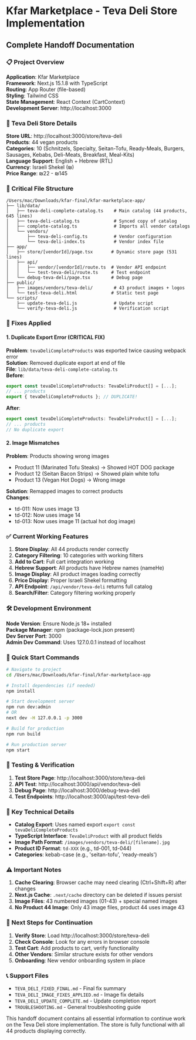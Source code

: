 # Kfar Marketplace - Teva Deli Store Implementation
## Complete Handoff Documentation

### 📋 Project Overview

**Application**: Kfar Marketplace  
**Framework**: Next.js 15.1.8 with TypeScript  
**Routing**: App Router (file-based)  
**Styling**: Tailwind CSS  
**State Management**: React Context (CartContext)  
**Development Server**: http://localhost:3000  

### 🏪 Teva Deli Store Details

**Store URL**: http://localhost:3000/store/teva-deli  
**Products**: 44 vegan products  
**Categories**: 10 (Schnitzels, Specialty, Seitan-Tofu, Ready-Meals, Burgers, Sausages, Kebabs, Deli-Meats, Breakfast, Meal-Kits)  
**Language Support**: English + Hebrew (RTL)  
**Currency**: Israeli Shekel (₪)  
**Price Range**: ₪22 - ₪145  

### 📁 Critical File Structure

```
/Users/mac/Downloads/kfar-final/kfar-marketplace-app/
├── lib/data/
│   ├── teva-deli-complete-catalog.ts    # Main catalog (44 products, 645 lines)
│   ├── teva-deli-catalog.ts             # Synced copy of catalog
│   ├── complete-catalog.ts              # Imports all vendor catalogs
│   └── vendors/
│       ├── teva-deli-config.ts          # Vendor configuration
│       └── teva-deli-index.ts           # Vendor index file
├── app/
│   ├── store/[vendorId]/page.tsx       # Dynamic store page (531 lines)
│   ├── api/
│   │   ├── vendor/[vendorId]/route.ts  # Vendor API endpoint
│   │   └── test-teva-deli/route.ts     # Test endpoint
│   └── debug-teva-deli/page.tsx        # Debug page
├── public/
│   ├── images/vendors/teva-deli/        # 43 product images + logos
│   └── test-teva-deli.html             # Static test page
└── scripts/
    ├── update-teva-deli.js              # Update script
    └── verify-teva-deli.js              # Verification script
```

### 🔧 Fixes Applied

#### 1. **Duplicate Export Error** (CRITICAL FIX)
**Problem**: `tevaDeliCompleteProducts` was exported twice causing webpack error  
**Solution**: Removed duplicate export at end of file  
**File**: `lib/data/teva-deli-complete-catalog.ts`  
**Before**:
```typescript
export const tevaDeliCompleteProducts: TevaDeliProduct[] = [...];
// ... products
export { tevaDeliCompleteProducts }; // DUPLICATE!
```
**After**:
```typescript
export const tevaDeliCompleteProducts: TevaDeliProduct[] = [...];
// ... products
// No duplicate export
```

#### 2. **Image Mismatches** 
**Problem**: Products showing wrong images  
- Product 11 (Marinated Tofu Steaks) → Showed HOT DOG package
- Product 12 (Seitan Bacon Strips) → Showed plain white tofu
- Product 13 (Vegan Hot Dogs) → Wrong image

**Solution**: Remapped images to correct products  
**Changes**:
- td-011: Now uses image 13
- td-012: Now uses image 14  
- td-013: Now uses image 11 (actual hot dog image)

### ✅ Current Working Features

1. **Store Display**: All 44 products render correctly
2. **Category Filtering**: 10 categories with working filters
3. **Add to Cart**: Full cart integration working
4. **Hebrew Support**: All products have Hebrew names (nameHe)
5. **Image Display**: All product images loading correctly
6. **Price Display**: Proper Israeli Shekel formatting
7. **API Endpoint**: `/api/vendor/teva-deli` returns full catalog
8. **Search/Filter**: Category filtering working properly

### 🛠️ Development Environment

**Node Version**: Ensure Node.js 18+ installed  
**Package Manager**: npm (package-lock.json present)  
**Dev Server Port**: 3000  
**Admin Dev Command**: Uses 127.0.0.1 instead of localhost  

### 🚀 Quick Start Commands

```bash
# Navigate to project
cd /Users/mac/Downloads/kfar-final/kfar-marketplace-app

# Install dependencies (if needed)
npm install

# Start development server
npm run dev:admin
# OR
next dev -H 127.0.0.1 -p 3000

# Build for production
npm run build

# Run production server
npm start
```

### 🧪 Testing & Verification

1. **Test Store Page**: http://localhost:3000/store/teva-deli
2. **API Test**: http://localhost:3000/api/vendor/teva-deli
3. **Debug Page**: http://localhost:3000/debug-teva-deli
4. **Test Endpoints**: http://localhost:3000/api/test-teva-deli

### 📝 Key Technical Details

- **Catalog Export**: Uses named export `export const tevaDeliCompleteProducts`
- **TypeScript Interface**: `TevaDeliProduct` with all product fields
- **Image Path Format**: `/images/vendors/teva-deli/[filename].jpg`
- **Product ID Format**: `td-XXX` (e.g., td-001, td-044)
- **Categories**: kebab-case (e.g., 'seitan-tofu', 'ready-meals')

### ⚠️ Important Notes

1. **Cache Clearing**: Browser cache may need clearing (Ctrl+Shift+R) after changes
2. **Next.js Cache**: `.next/cache` directory can be deleted if issues persist
3. **Image Files**: 43 numbered images (01-43) + special named images
4. **No Product 44 Image**: Only 43 image files, product 44 uses image 43

### 🔄 Next Steps for Continuation

1. **Verify Store**: Load http://localhost:3000/store/teva-deli
2. **Check Console**: Look for any errors in browser console
3. **Test Cart**: Add products to cart, verify functionality
4. **Other Vendors**: Similar structure exists for other vendors
5. **Onboarding**: New vendor onboarding system in place

### 📞 Support Files

- `TEVA_DELI_FIXED_FINAL.md` - Final fix summary
- `TEVA_DELI_IMAGE_FIXES_APPLIED.md` - Image fix details
- `TEVA_DELI_UPDATE_COMPLETE.md` - Update completion report
- `TROUBLESHOOTING.md` - General troubleshooting guide

This handoff document contains all essential information to continue work on the Teva Deli store implementation. The store is fully functional with all 44 products displaying correctly.

